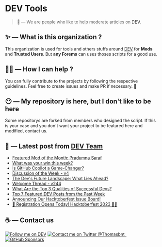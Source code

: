 # DEV Tools

> 🔧 — We are people who like to help moderate articles on [DEV](https://dev.to).

## ✨ — What is this organization ?

This organization is used for tools and others stuffs around [DEV](https://dev.to) for **Mods** and **Trusted Users**. But __any Forems__ can uses thoses scripts for a good use.


## 💪🏼 — How I can help ?

You can fully contribute to the projects by following the respective guidelines. Feel free to create issues and make PR if necessary. 🎉

## 😶 — My repository is here, but I don't like to be here

Some repositorys are forked from members who designed the script. If this is your case and you don't want your project to be featured here and modified, contact us.

## 📝 — Latest post from [DEV Team](https://dev.to/devteam)

<!-- BLOG-POST-LIST:START -->
- [Featured Mod of the Month: Pradumna Saraf](https://dev.to/devteam/featured-mod-of-the-month-pradumna-saraf-e7j)
- [What was your win this week?](https://dev.to/devteam/what-was-your-win-this-week-1841)
- [Is GitHub Copilot a Game-Changer?](https://dev.to/devteam/is-github-copilot-a-game-changer-42gh)
- [Discussion of the Week - v4](https://dev.to/devteam/discussion-of-the-week-v4-jj2)
- [The Dev&#39;s Future Landscape: What Lies Ahead?](https://dev.to/devteam/the-devs-future-landscape-what-lies-ahead-34b6)
- [Welcome Thread - v244](https://dev.to/devteam/welcome-thread-v242-3a4g)
- [What Are the Top 3 Qualities of Successful Devs?](https://dev.to/devteam/what-are-the-top-3-qualities-of-successful-devs-5bm4)
- [Top 7 Featured DEV Posts from the Past Week](https://dev.to/devteam/top-7-featured-dev-posts-from-the-past-week-160a)
- [Announcing Our Hacktoberfest Issue Board!](https://dev.to/devteam/announcing-our-hacktoberfest-issue-board-1835)
- [📣 Registration Opens Today! Hacktoberfest 2023 🍁🎃](https://dev.to/devteam/registration-opens-today-hacktoberfest-2023-5898)
<!-- BLOG-POST-LIST:END -->


## ☕ — Contact us

[![Follow me on DEV](https://img.shields.io/badge/dev.to-%2308090A.svg?&style=for-the-badge&logo=dev.to&logoColor=white&alt=devto)](https://dev.to/thomasbnt)
[![Contact me on Twitter @Thomasbnt_](https://img.shields.io/badge/Contact%20me%20on%20Twitter-%231DA1F2.svg?&style=for-the-badge&logo=twitter&logoColor=white&alt=twitter)](https://twitter.com/messages/1142357270-1142357270?text=Hello,%20I%20contact%20you%20from%20devtotools%20&recipient_id=1142357270) [![GitHub Sponsors](https://img.shields.io/badge/Sponsor%20me-%23EA54AE.svg?&style=for-the-badge&logo=github-sponsors&logoColor=white)](https://github.com/sponsors/thomasbnt)


